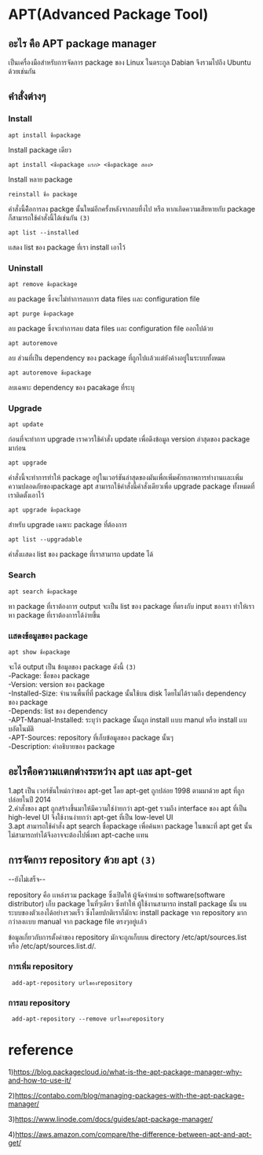 # APT(Advanced Package Tool)

## อะไร คือ APT package manager
เป็นเครื่องมือสำหรับการจัดการ package ของ Linux ในตระกูล Dabian จึงรวมไปถึง Ubuntu ด้วยเช่นกัน


## คำสั่งต่างๆ


### Install


```
apt install ชื่อpackage
```
Install package เดียว

```
apt install <ชื่อpackage เเรก> <ชื่อpackage สอง>
```
Install หลาย package 

```
reinstall ชื่อ package
```
คำสั่งนี้คืิอการลง packge นั้นใหม่อีกครั้งหลังจากลบทิ้งไป หรือ หากเกิดความเสียหายกับ package ก็สามารถใช้คำสั่งนี้ได้เช่นกัน `(3)`
```
apt list --installed
```
เเสดง list ของ package ที่เรา install เอาไว้




### Uninstall
```
apt remove ชื่อpackage
```
ลบ package ซึ่งจะไม่ทำการลบการ data files เเละ configuration file

```
apt purge ชื่อpackage
```
ลบ package ซึ่งจะทำการลบ data files เเละ configuration file ออกไปด้วย

```
apt autoremove
```
ลบ ส่วนที่เป็น dependency ของ package ที่ถูกไปเเล้วเเต่ยังค้างอยู่ในระบบทั้งหมด

```
apt autoremove ชื่อpackage
```
ลบเฉพาะ dependency ของ  pacakage ที่ระบุ


### Upgrade
```
apt update
```
ก่อนที่จะทำการ upgrade เราควรใช้คำสั่ง update เพื่อดึงข้อมูล version ล่าสุดของ package มาก่อน

```
apt upgrade
```
คำสั่งนี้จะทำการทำให้ package อยู่ในเวอร์ชันล่าสุดของมันเพื่อเพิ่มศักยภาพการทำงานเเละเพิ่มความปลอดภัยของpackage apt สามารถใช้คำสั่งนี้คำสั่งเดียวเพื่อ upgrade package ทั้งหมดที่เราติดตั้งเอาไว้

```
apt upgrade ชื่อpackage
```
สำหรับ upgrade เฉพาะ package ที่ต้องการ
```
apt list --upgradable 
```
คำสั่งเเสดง list ของ package ที่เราสามารถ update ได้


### Search
```
apt search ชื่อpackage
```
หา package ที่เราต้องการ output จะเป็น list ของ package ที่ตรงกับ input ของเรา ทำให้เราหา package ที่เราต้องการได้ง่ายขึ้น 

### เเสดงข้อมูลของ package 
```
apt show ชื่อpackage
```
จะได้ output เป็น ข้อมูลของ package ดังนี้ `(3)` <br>
-Package: ชื่อของ package <br>
-Version: version ของ package <br>
-Installed-Size: จำนวนพื้นที่ที่ package นั้นใช้บน disk โดยไม่ได้รวมถึง dependency ของ package <br>
-Depends: list ของ dependency <br>
-APT-Manual-Installed: ระบุว่า package นั้นถูก install เเบบ manul หรือ install เเบบอัตโนมัติ <br>
-APT-Sources: repository ที่เก็บข้อมูลของ package นั้นๆ <br>
-Description: คำอธิบายของ package

## อะไรคือความเเตกต่างระหว่าง apt เเละ apt-get

1.apt เป็น เวอร์ชันใหม่กว่าของ apt-get  โดย apt-get ถูกปล่อย 1998 ตามมาด้วย apt ที่ถูกปล่อยในปี 2014 <br>
2.คำสั่งของ apt ถูกสร้างขึ้นมาให้มีความใช่ง่ายกว่า apt-get รวมถึง interface ของ apt ที่เป็น high-level UI จึงใช้งานง่ายกว่า apt-get ที่เป็น low-level UI <br>
3.apt สามารถใช้คำสั่ง apt search ชื่อpackage เพื่อค้นหา package ในขณะที่ apt get นั้นไม่สามารถทำได้จึงอาจจะต้องไปพึ่งพา apt-cache เเทน


## การจัดการ repository ด้วย apt `(3)`
--ยังไม่เสร็จ--


repository คือ เเหล่งรวม package ซึ่งเปิดให้ ผู้จัดจำหน่าย software(software distributor) เก็บ package ในที่ๆเดียว ซึ่งทำให้ ผู้ใช้งานสามารถ install package นั้น บนระบบของตัวเองได้อย่างรวดเร็ว ซึ่งโดยปกติเราก็มักจะ install package จาก repository มากกว่าลงเเบบ manual จาก package file ตรงๆอยู่เเล้ว 


ข้อมูลเกี่ยวกับการตั้งค่าของ repository มักจะถูกเก็บบน directory  /etc/apt/sources.list หรือ /etc/apt/sources.list.d/.
### การเพิ่ม repository
```
 add-apt-repository urlของrepository
```
### การลบ repository
```
 add-apt-repository --remove urlของrepository
```




# reference
1)https://blog.packagecloud.io/what-is-the-apt-package-manager-why-and-how-to-use-it/

2)https://contabo.com/blog/managing-packages-with-the-apt-package-manager/

3)https://www.linode.com/docs/guides/apt-package-manager/

4)https://aws.amazon.com/compare/the-difference-between-apt-and-apt-get/




